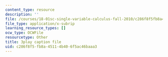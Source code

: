 ```yaml
---
content_type: resource
description: ''
file: /courses/18-01sc-single-variable-calculus-fall-2010/c286f8f5fb8a45114b406f5ac46baaa3_KhwQKE_tld0.srt
file_type: application/x-subrip
learning_resource_types: []
ocw_type: OCWFile
resourcetype: Other
title: 3play caption file
uid: c286f8f5-fb8a-4511-4b40-6f5ac46baaa3
---
```

